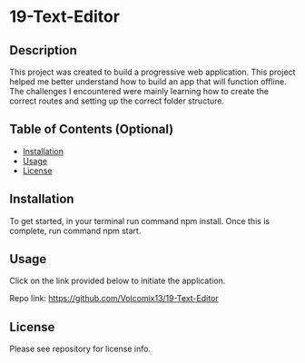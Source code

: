 # 19-Text-Editor

## Description

This project was created to build a progressive web application. This project helped me better understand how to build an app that will function offline.
The challenges I encountered were mainly learning how to create the correct routes and setting up the correct folder structure.


## Table of Contents (Optional)

- [Installation](#installation)
- [Usage](#usage)
- [License](#license)

## Installation

To get started, in your terminal run command npm install. Once this is complete, run command npm start. 


## Usage
Click on the link provided below to initiate the application.

Repo link: https://github.com/Volcomix13/19-Text-Editor

## License
Please see repository for license info.